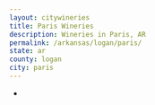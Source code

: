 ```yaml
---
layout: citywineries
title: Paris Wineries
description: Wineries in Paris, AR
permalink: /arkansas/logan/paris/
state: ar
county: logan
city: paris
---
```

-
